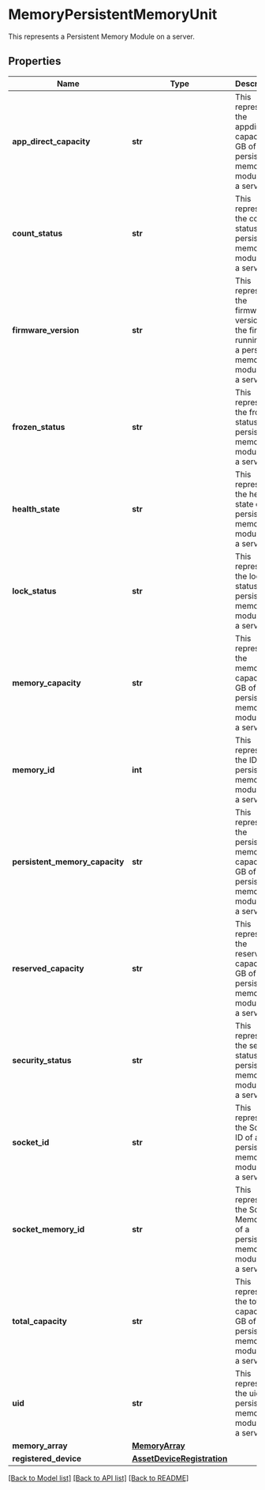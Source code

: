 # MemoryPersistentMemoryUnit

This represents a Persistent Memory Module on a server. 
## Properties
Name | Type | Description | Notes
------------ | ------------- | ------------- | -------------
**app_direct_capacity** | **str** | This represents the appdirect capacity in GB of a persistent memory module on a server.   | [optional] [readonly] 
**count_status** | **str** | This represents the count status of a persistent memory module on a server.   | [optional] [readonly] 
**firmware_version** | **str** | This represents the firmware version of the firware running on a persistent memory module on a server.   | [optional] [readonly] 
**frozen_status** | **str** | This represents the frozen status of a persistent memory module on a server.   | [optional] [readonly] 
**health_state** | **str** | This represents the health state of a persistent memory module on a server.   | [optional] [readonly] 
**lock_status** | **str** | This represents the lock status of a persistent memory module on a server.   | [optional] [readonly] 
**memory_capacity** | **str** | This represents the memory capacity in GB of a persistent memory module on a server.   | [optional] [readonly] 
**memory_id** | **int** | This represents the ID of a persistent memory module on a server.   | [optional] [readonly] 
**persistent_memory_capacity** | **str** | This represents the persistent memory capacity in GB of a persistent memory module on a server.   | [optional] [readonly] 
**reserved_capacity** | **str** | This represents the reserved capacity in GB of a persistent memory module on a server.   | [optional] [readonly] 
**security_status** | **str** | This represents the security status of a persistent memory module on a server.   | [optional] [readonly] 
**socket_id** | **str** | This represents the Socket ID of a persistent memory module on a server.   | [optional] [readonly] 
**socket_memory_id** | **str** | This represents the Socket Memory ID of a persistent memory module on a server.   | [optional] [readonly] 
**total_capacity** | **str** | This represents the total capacity in GB of a persistent memory module on a server.   | [optional] [readonly] 
**uid** | **str** | This represents the uid of a persistent memory module on a server.    | [optional] [readonly] 
**memory_array** | [**MemoryArray**](.md) |  | [optional] 
**registered_device** | [**AssetDeviceRegistration**](.md) |  | [optional] 

[[Back to Model list]](../README.md#documentation-for-models) [[Back to API list]](../README.md#documentation-for-api-endpoints) [[Back to README]](../README.md)


